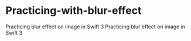 # Practicing-with-blur-effect
Practicing blur effect on image in Swift 3
Practicing blur effect on image in Swift 3
